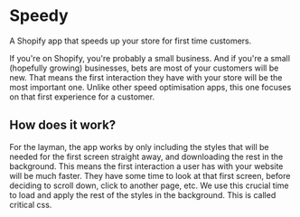 # Speedy

A Shopify app that speeds up your store for first time customers. 

If you're on Shopify, you're probably a small business. And if you're a small (hopefully growing) businesses, bets are most of your customers will be new. That means the first interaction they have with your store will be the most important one. Unlike other speed optimisation apps, this one focuses on that first experience for a customer.

## How does it work?

For the layman, the app works by only including the styles that will be needed for the first screen straight away, and downloading the rest in the background. This means the first interaction a user has with your website will be much faster. They have some time to look at that first screen, before deciding to scroll down, click to another page, etc. We use this crucial time to load and apply the rest of the styles in the background. This is called critical css.

